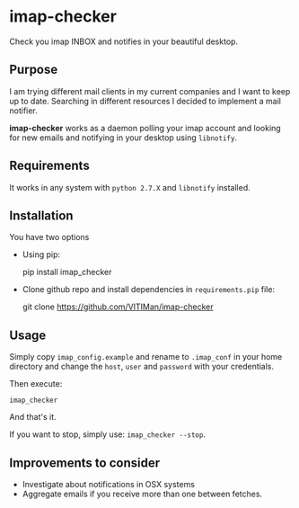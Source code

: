 # imap-checker

Check you imap INBOX and notifies in your beautiful desktop.

## Purpose

I am trying different mail clients in my current companies and I want to keep
up to date. Searching in different resources I decided to implement a mail 
notifier.

**imap-checker** works as a daemon polling your imap account and looking for
new emails and notifying in your desktop using `libnotify`.

## Requirements

It works in any system with `python 2.7.X` and `libnotify` installed.


## Installation

You have two options

- Using pip:

	pip install imap_checker

- Clone github repo and install dependencies in `requirements.pip` file:
	
	git clone https://github.com/VITIMan/imap-checker

## Usage

Simply copy `imap_config.example` and rename to `.imap_conf` in your home directory and change the `host`, `user` and `password` with your credentials.

Then execute:

	imap_checker

And that's it.

If you want to stop, simply use: `imap_checker --stop`.

## Improvements to consider

- Investigate about notifications in OSX systems
- Aggregate emails if you receive more than one between fetches.
